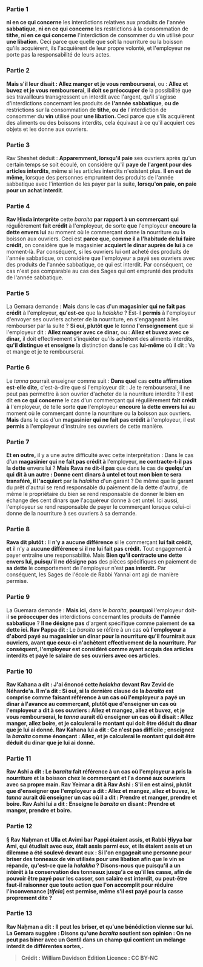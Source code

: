 
### Partie 1
<b>ni en ce qui concerne</b> les interdictions relatives aux produits de l'année <b>sabbatique</b>, <b>ni en ce qui concerne</b> les restrictions à la consommation de <b>tithe, ni en ce qui concerne</b> l'interdiction de consommer du <b>vin</b> utilisé pour <b>une libation.</b> Ceci parce que quelle que soit la nourriture ou la boisson qu'ils acquièrent, ils l'acquièrent de leur propre volonté, et l'employeur ne porte pas la responsabilité de leurs actes.

### Partie 2
<b>Mais s'il leur disait : Allez manger et je vous rembourserai</b>, ou : <b>Allez et buvez et je vous rembourserai</b>, <b>il doit se préoccuper de</b> la possibilité que ses travailleurs transgressent un interdit avec l'argent, qu'il s'agisse d'interdictions concernant les produits de <b>l'année sabbatique</b>, <b>ou de</b> restrictions sur la consommation de <b>tithe, ou de</b> l'interdiction de consommer du <b>vin</b> utilisé pour <b>une libation. </b> Ceci parce que s'ils acquièrent des aliments ou des boissons interdits, cela équivaut à ce qu'il acquiert ces objets et les donne aux ouvriers.

### Partie 3
Rav Sheshet déduit : <b>Apparemment, lorsqu'il paie</b> ses ouvriers après qu'un certain temps se soit écoulé, on considère qu'il <b>paye de l'argent pour des articles interdits</b>, même si les articles interdits n'existent plus. <b>Il en est de même,</b> lorsque des personnes empruntent des produits de l'année sabbatique avec l'intention de les payer par la suite, <b>lorsqu'on paie, on paie pour un achat interdit</b>.

### Partie 4
<b>Rav Ḥisda interprète</b> cette <i>baraita</i> <b>par rapport à un commerçant qui</b> régulièrement <b>fait crédit</b> à l'employeur, de sorte <b>que</b> l'employeur <b>encoure la dette envers lui</b> au moment où le commerçant donne la nourriture ou la boisson aux ouvriers. Ceci est <b>parce que, comme il a l'habitude de lui faire crédit,</b> on considère que le magasinier <b>acquiert le dinar auprès de lui</b> à ce moment-là. Par conséquent, si les ouvriers lui ont acheté des produits de l'année sabbatique, on considère que l'employeur a payé ses ouvriers avec des produits de l'année sabbatique, ce qui est interdit. Par conséquent, ce cas n'est pas comparable au cas des Sages qui ont emprunté des produits de l'année sabbatique.

### Partie 5
La Gemara demande : <b>Mais</b> dans le cas d'un <b>magasinier qui ne fait pas crédit</b> à l'employeur, <b>qu'est-ce</b> que la <i>halakha</i> ? Est-il <b>permis</b> à l'employeur d'envoyer ses ouvriers acheter de la nourriture, en s'engageant à les rembourser par la suite ? <b>Si oui, plutôt que</b> le <i>tanna</i> <b>l'enseignement</b> que si l'employeur dit : <b>Allez manger avec ce dinar,</b> ou : <b>Allez et buvez avec ce dinar,</b> il doit effectivement s'inquiéter qu'ils achètent des aliments interdits, <b>qu'il distingue et enseigne</b> la distinction <b>dans le</b> cas <b>lui-même</b> où il dit : Va et mange et je te rembourserai.

### Partie 6
Le <i>tanna</i> pourrait enseigner comme suit : <b>Dans quel</b> cas <b>cette affirmation est-elle dite,</b> c'est-à-dire que si l'employeur dit : Je te rembourserai, il ne peut pas permettre à son ouvrier d'acheter de la nourriture interdite ? Il est dit <b>en ce qui concerne</b> le cas d'un commerçant qui</b> régulièrement <b>fait crédit à</b> l'employeur, de telle sorte <b>que</b> l'employeur <b>encoure la dette envers lui</b> au moment où le commerçant donne la nourriture ou la boisson aux ouvriers. <b>Mais</b> dans le cas d'un <b>magasinier qui ne fait pas crédit</b> à l'employeur, il est <b>permis</b> à l'employeur d'instruire ses ouvriers de cette manière.

### Partie 7
<b>Et en outre,</b> il y a une autre difficulté avec cette interprétation : Dans le cas d'un <b>magasinier qui ne fait pas crédit à</b> l'employeur, <b>ne contracte-t-il pas la dette</b> envers lui ? <b>Mais Rava ne dit-il pas</b> que dans le cas de <b>quelqu'un qui dit à un autre : Donne cent dinars à untel et tout mon bien te sera transféré, il l'acquiert</b> par la <i>halakha</i> d'un garant ?</b> De même que le garant du prêt d'autrui se rend responsable du paiement de la dette d'autrui, de même le propriétaire du bien se rend responsable de donner le bien en échange des cent dinars que l'acquéreur donne à cet untel. Ici aussi, l'employeur se rend responsable de payer le commerçant lorsque celui-ci donne de la nourriture à ses ouvriers à sa demande.

### Partie 8
<b>Rava dit plutôt :</b> Il <b>n'y a aucune différence</b> si le commerçant <b>lui fait crédit, et</b> il n'y a <b>aucune différence</b> si <b>il ne lui fait pas crédit.</b> Tout engagement à payer entraîne une responsabilité. Mais <b>Bien qu'il contracte une dette envers lui, puisqu'il ne désigne pas</b> des pièces spécifiques en paiement de <b>sa dette</b> le comportement de l'employeur n'est <b>pas interdit.</b> Par conséquent, les Sages de l'école de Rabbi Yannai ont agi de manière permise.

### Partie 9
La Guemara demande : <b>Mais ici,</b> dans le <i>baraita</i>, <b>pourquoi</b> l'employeur doit-il <b>se préoccuper des</b> interdictions concernant les produits de <b>l'année sabbatique</b> ? <b>Il ne désigne pas</b> d'argent spécifique comme paiement de <b>sa dette ici. Rav Pappa dit :</b> Le <i>baraita</i> se réfère à un cas <b>où l'employeur a <b>d'abord</b> payé au magasinier <b>un dinar</b> pour la nourriture qu'il fournirait aux ouvriers, avant que ceux-ci n'achètent effectivement de la nourriture. Par conséquent, l'employeur est considéré comme ayant acquis des articles interdits et payé le salaire de ses ouvriers avec ces articles.

### Partie 10
<b>Rav Kahana a dit : J'ai énoncé</b> cette <b><i>halakha</i> devant Rav Zevid de Néharde'a. Il m'a dit : Si oui,</b> si la dernière clause de la <i>baraita</i> est comprise comme faisant référence à un cas où l'employeur a payé un dinar à l'avance au commerçant, <b>plutôt que d'enseigner</b> un cas où l'employeur a dit à ses ouvriers : <b>Allez et mangez, allez et buvez, et je vous rembourserai</b>, le <i>tanna</i> <b>aurait dû</b> enseigner un cas où il disait : <b>Allez manger, allez boire, et je calculerai</b> le montant qui doit être déduit du dinar que je lui ai donné. Rav Kahana <b>lui a dit :</b> Ce n'est pas difficile ; <b>enseignez</b> la <i>baraita</i> comme énonçant : <b>Allez, et je calculerai</b> le montant qui doit être déduit du dinar que je lui ai donné.

### Partie 11
<b>Rav Ashi a dit :</b> Le <i>baraita</i> fait référence à un cas <b>où l'employeur <b>a pris</b> la nourriture et la boisson chez le commerçant <b>et l'a donné</b> aux ouvriers <b>avec</b> sa propre <b>main. Rav Yeimar a dit à Rav Ashi : S'il en est ainsi, plutôt que d'enseigner</b> que l'employeur a dit : <b>Allez et mangez, allez et buvez,</b> le <i>tanna</i> <b>aurait dû</b> enseigner un cas où il a dit : <b>Prendre et manger, prendre et boire.</b> Rav Ashi <b>lui a dit : Enseigne</b> le <i>baraita</i> en disant : <b>Prendre et manger, prendre et boire.</b>

### Partie 12
§ <b>Rav Naḥman et Ulla et Avimi bar Pappi étaient assis, et Rabbi Ḥiyya bar Ami,</b> qui étudiait avec eux, <b>était assis parmi eux, et ils étaient assis et un dilemme a été soulevé devant eux : </b> Si l'on <b>engageait</b> une personne <b>pour briser</b> des tonneaux de <b>vin</b> utilisés pour <b>une libation</b> afin que le vin se répande, <b>qu'est-ce que</b> la <i>halakha</i> ? <b>Disons-nous</b> que <b>puisqu'il a un intérêt à la conservation</b> des tonneaux jusqu'à ce qu'il les casse, afin de pouvoir être payé pour les casser, son salaire est <b>interdit, ou peut-être</b> faut-il raisonner que <b>toute action</b> que l'on accomplit <b>pour réduire l'inconvenance [<i>tifela</i>] est permise,</b> même s'il est payé pour la casse proprement dite ?

### Partie 13
<b>Rav Naḥman a dit : Il peut les briser</b>, <b>et qu'une bénédiction vienne sur lui.</b> La Gemara suggère : <b>Disons</b> qu'une <i>baraita</i> <b>soutient</b> son opinion : <b>On ne peut pas biner avec un Gentil dans</b> un champ qui contient un mélange interdit de <b>différentes sortes,</b>.

>Crédit : William Davidson Edition
>Licence : CC BY-NC